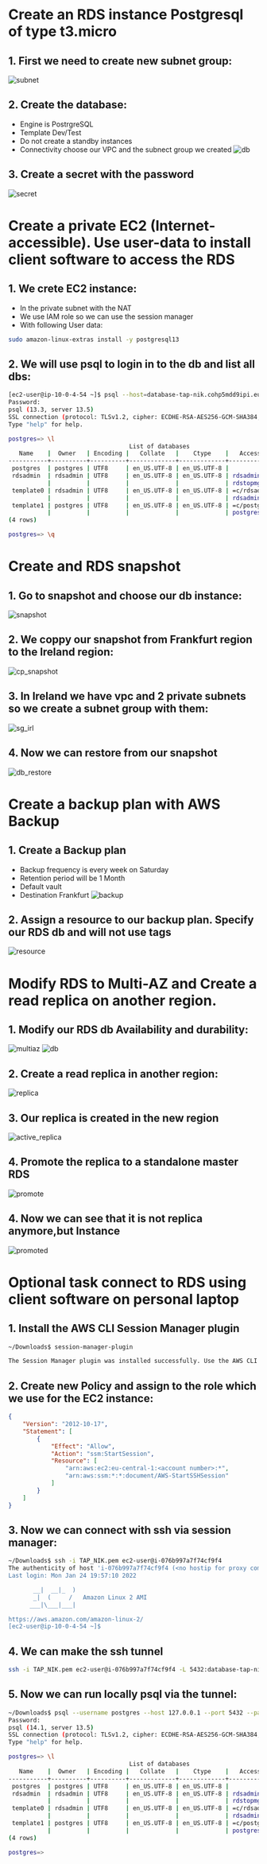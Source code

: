# Create an RDS instance Postgresql of type t3.micro
## 1. First we need to create new subnet group:
![subnet](subnet_group.png)
## 2. Create the database:
 - Engine is PostrgreSQL
 - Template Dev/Test
 - Do not create a standby instances
 - Connectivity choose our VPC and the subnect group we created
![db](db.png)
## 3. Create a secret with the password
![secret](secret.png)

# Create a private EC2 (Internet-accessible). Use user-data to install client software to access the RDS
## 1. We crete EC2 instance:
 - In the private subnet with the NAT
 - We use IAM role so we can use the session manager
 - With following User data:
```bash
sudo amazon-linux-extras install -y postgresql13
```
## 2. We will use psql to login in to the db and list all dbs:
```bash
[ec2-user@ip-10-0-4-54 ~]$ psql --host=database-tap-nik.cohp5mdd9ipi.eu-central-1.rds.amazonaws.com --port=5432 --username=postgres --password
Password:
psql (13.3, server 13.5)
SSL connection (protocol: TLSv1.2, cipher: ECDHE-RSA-AES256-GCM-SHA384, bits: 256, compression: off)
Type "help" for help.

postgres=> \l
                                  List of databases
   Name    |  Owner   | Encoding |   Collate   |    Ctype    |   Access privileges
-----------+----------+----------+-------------+-------------+-----------------------
 postgres  | postgres | UTF8     | en_US.UTF-8 | en_US.UTF-8 |
 rdsadmin  | rdsadmin | UTF8     | en_US.UTF-8 | en_US.UTF-8 | rdsadmin=CTc/rdsadmin+
           |          |          |             |             | rdstopmgr=Tc/rdsadmin
 template0 | rdsadmin | UTF8     | en_US.UTF-8 | en_US.UTF-8 | =c/rdsadmin          +
           |          |          |             |             | rdsadmin=CTc/rdsadmin
 template1 | postgres | UTF8     | en_US.UTF-8 | en_US.UTF-8 | =c/postgres          +
           |          |          |             |             | postgres=CTc/postgres
(4 rows)

postgres=> \q
```
# Create and RDS snapshot
## 1. Go to snapshot and choose our db instance:
![snapshot](snapshot.png)
## 2. We coppy our snapshot from Frankfurt region to the Ireland region:
![cp_snapshot](cp_snap.png)
## 3. In Ireland we have vpc and 2 private subnets so we create a subnet group with them:
![sg_irl](sg_irl.png)
## 4. Now we can restore from our snapshot
![db_restore](db_restore.png)

# Create a backup plan with AWS Backup
## 1. Create a Backup plan
 - Backup frequency is every week on Saturday
 - Retention period will be 1 Month
 - Default vault
 - Destination Frankfurt
![backup](backup_plan.png)
## 2. Assign a resource to our backup plan. Specify our RDS db and will not use tags
![resource](resource.png)

# Modify RDS to Multi-AZ and Create a read replica on another region.
## 1. Modify our RDS db  Availability and durability:
![multiaz](multiaz.png)
![db](db_modify.png)
## 2. Create a read replica in another region:
![replica](replica.png)
## 3. Our replica is created in the new region
![active_replica](active_replica.png)
## 4. Promote the replica to a standalone master RDS
![promote](promote.png)
## 4. Now we can see that it is not replica anymore,but Instance
![promoted](promoted.png)

# Optional task connect to RDS using client software on personal laptop
## 1. Install the AWS CLI Session Manager plugin
```bash
~/Downloads$ session-manager-plugin

The Session Manager plugin was installed successfully. Use the AWS CLI to start a session.
```
## 2. Create new Policy and assign to the role which we use for the EC2 instance:
```JSON
{
    "Version": "2012-10-17",
    "Statement": [
        {
            "Effect": "Allow",
            "Action": "ssm:StartSession",
            "Resource": [
                "arn:aws:ec2:eu-central-1:<account number>:*",
                "arn:aws:ssm:*:*:document/AWS-StartSSHSession"
            ]
        }
    ]
}
```
## 3. Now we can connect with ssh via session manager:
```bash
~/Downloads$ ssh -i TAP_NIK.pem ec2-user@i-076b997a7f74cf9f4
The authenticity of host 'i-076b997a7f74cf9f4 (<no hostip for proxy command>)' can't be established.
Last login: Mon Jan 24 19:57:10 2022

       __|  __|_  )
       _|  (     /   Amazon Linux 2 AMI
      ___|\___|___|

https://aws.amazon.com/amazon-linux-2/
[ec2-user@ip-10-0-4-54 ~]$ 
```
## 4. We can make the ssh tunnel
```bash
ssh -i TAP_NIK.pem ec2-user@i-076b997a7f74cf9f4 -L 5432:database-tap-nik.cohp5mdd9ipi.eu-central-1.rds.amazonaws.com:5432
```
## 5. Now we can run locally psql via the tunnel:
```bash
~/Downloads$ psql --username postgres --host 127.0.0.1 --port 5432 --password
Password: 
psql (14.1, server 13.5)
SSL connection (protocol: TLSv1.2, cipher: ECDHE-RSA-AES256-GCM-SHA384, bits: 256, compression: off)
Type "help" for help.

postgres=> \l
                                  List of databases
   Name    |  Owner   | Encoding |   Collate   |    Ctype    |   Access privileges   
-----------+----------+----------+-------------+-------------+-----------------------
 postgres  | postgres | UTF8     | en_US.UTF-8 | en_US.UTF-8 | 
 rdsadmin  | rdsadmin | UTF8     | en_US.UTF-8 | en_US.UTF-8 | rdsadmin=CTc/rdsadmin+
           |          |          |             |             | rdstopmgr=Tc/rdsadmin
 template0 | rdsadmin | UTF8     | en_US.UTF-8 | en_US.UTF-8 | =c/rdsadmin          +
           |          |          |             |             | rdsadmin=CTc/rdsadmin
 template1 | postgres | UTF8     | en_US.UTF-8 | en_US.UTF-8 | =c/postgres          +
           |          |          |             |             | postgres=CTc/postgres
(4 rows)

postgres=> 
```